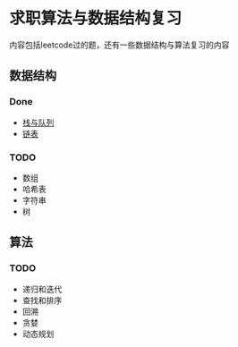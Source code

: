 # 求职算法与数据结构复习
内容包括leetcode过的题，还有一些数据结构与算法复习的内容
## 数据结构
### Done
* [栈与队列](https://github.com/bigbag01/leetcode/blob/master/%E6%A0%88%E5%92%8C%E9%98%9F%E5%88%97/%E6%A0%88%E5%92%8C%E9%98%9F%E5%88%97.md)
* [链表](https://github.com/bigbag01/leetcode/blob/master/%E9%93%BE%E8%A1%A8/%E9%93%BE%E8%A1%A8.md)
### TODO
* 数组
* 哈希表
* 字符串
* 树

## 算法
### TODO
* 递归和迭代
* 查找和排序
* 回溯
* 贪婪
* 动态规划
